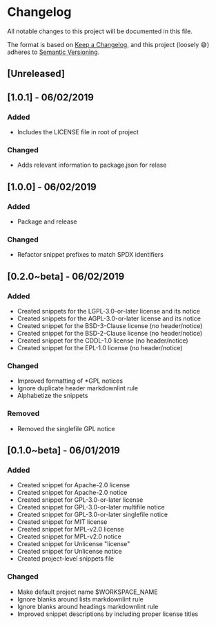 # Changelog

All notable changes to this project will be documented in this file.

The format is based on [Keep a Changelog](https://keepachangelog.com/en/1.0.0/),
and this project (loosely 😅) adheres to [Semantic Versioning](https://semver.org/spec/v2.0.0.html).

## [Unreleased]

## [1.0.1] - 06/02/2019
### Added
- Includes the LICENSE file in root of project
### Changed
- Adds relevant information to package.json for relase

## [1.0.0] - 06/02/2019
### Added
- Package and release
### Changed
- Refactor snippet prefixes to match SPDX identifiers

## [0.2.0~beta] - 06/02/2019
### Added
- Created snippets for the LGPL-3.0-or-later license and its notice
- Created snippets for the AGPL-3.0-or-later license and its notice
- Created snippet for the BSD-3-Clause license (no header/notice)
- Created snippet for the BSD-2-Clause license (no header/notice)
- Created snippet for the CDDL-1.0 license (no header/notice)
- Created snippet for the EPL-1.0 license (no header/notice)
### Changed
- Improved formatting of *GPL notices
- Ignore duplicate header markdownlint rule
- Alphabetize the snippets
### Removed
- Removed the singlefile GPL notice

## [0.1.0~beta] - 06/01/2019
### Added
- Created snippet for Apache-2.0 license
- Created snippet for Apache-2.0 notice
- Created snippet for GPL-3.0-or-later license
- Created snippet for GPL-3.0-or-later multifile notice
- Created snippet for GPL-3.0-or-later singlefile notice
- Created snippet for MIT license
- Created snippet for MPL-v2.0 license
- Created snippet for MPL-v2.0 notice
- Created snippet for Unlicense "license"
- Created snippet for Unlicense notice
- Created project-level snippets file
### Changed
- Make default project name $WORKSPACE_NAME
- Ignore blanks around lists markdownlint rule
- Ignore blanks around headings markdownlint rule
- Improved snippet descriptions by including proper license titles
